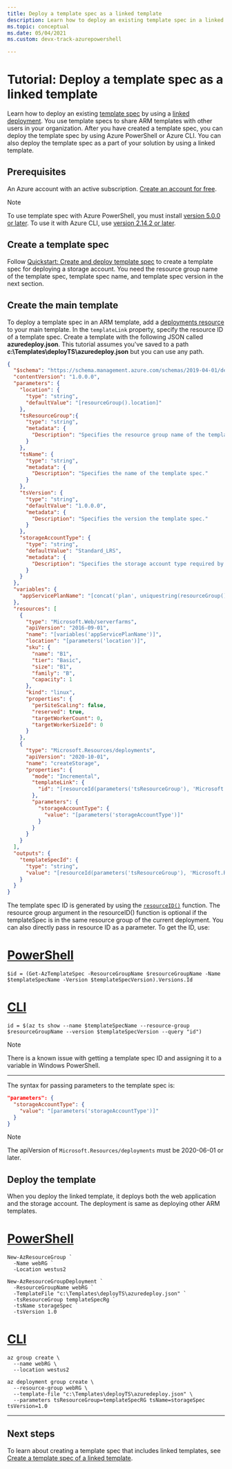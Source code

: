 ```yaml
---
title: Deploy a template spec as a linked template
description: Learn how to deploy an existing template spec in a linked deployment.
ms.topic: conceptual
ms.date: 05/04/2021 
ms.custom: devx-track-azurepowershell

---
```


# Tutorial: Deploy a template spec as a linked template

Learn how to deploy an existing [template spec](template-specs.md) by using a [linked deployment](linked-templates.md#linked-template). You use template specs to share ARM templates with other users in your organization. After you have created a template spec, you can deploy the template spec by using Azure PowerShell or Azure CLI. You can also deploy the template spec as a part of your solution by using a linked template.

## Prerequisites

An Azure account with an active subscription. [Create an account for free](https://azure.microsoft.com/free/?WT.mc_id=A261C142F).

> [!NOTE]
> To use template spec with Azure PowerShell, you must install [version 5.0.0 or later](/powershell/azure/install-az-ps). To use it with Azure CLI, use [version 2.14.2 or later](/cli/azure/install-azure-cli).

## Create a template spec

Follow [Quickstart: Create and deploy template spec](quickstart-create-template-specs.md) to create a template spec for deploying a storage account. You need the resource group name of the template spec, template spec name, and template spec version in the next section.

## Create the main template

To deploy a template spec in an ARM template, add a [deployments resource](/azure/templates/microsoft.resources/deployments) to your main template. In the `templateLink` property, specify the resource ID of a template spec. Create a template with the following JSON called **azuredeploy.json**. This tutorial assumes you've saved to a path **c:\Templates\deployTS\azuredeploy.json** but you can use any path.

```json
{
  "$schema": "https://schema.management.azure.com/schemas/2019-04-01/deploymentTemplate.json#",
  "contentVersion": "1.0.0.0",
  "parameters": {
    "location": {
      "type": "string",
      "defaultValue": "[resourceGroup().location]"
    },
    "tsResourceGroup":{
      "type": "string",
      "metadata": {
        "Description": "Specifies the resource group name of the template spec."
      }
    },
    "tsName": {
      "type": "string",
      "metadata": {
        "Description": "Specifies the name of the template spec."
      }
    },
    "tsVersion": {
      "type": "string",
      "defaultValue": "1.0.0.0",
      "metadata": {
        "Description": "Specifies the version the template spec."
      }
    },
    "storageAccountType": {
      "type": "string",
      "defaultValue": "Standard_LRS",
      "metadata": {
        "Description": "Specifies the storage account type required by the template spec."
      }
    }
  },
  "variables": {
    "appServicePlanName": "[concat('plan', uniquestring(resourceGroup().id))]"
  },
  "resources": [
    {
      "type": "Microsoft.Web/serverfarms",
      "apiVersion": "2016-09-01",
      "name": "[variables('appServicePlanName')]",
      "location": "[parameters('location')]",
      "sku": {
        "name": "B1",
        "tier": "Basic",
        "size": "B1",
        "family": "B",
        "capacity": 1
      },
      "kind": "linux",
      "properties": {
        "perSiteScaling": false,
        "reserved": true,
        "targetWorkerCount": 0,
        "targetWorkerSizeId": 0
      }
    },
    {
      "type": "Microsoft.Resources/deployments",
      "apiVersion": "2020-10-01",
      "name": "createStorage",
      "properties": {
        "mode": "Incremental",
        "templateLink": {
          "id": "[resourceId(parameters('tsResourceGroup'), 'Microsoft.Resources/templateSpecs/versions', parameters('tsName'), parameters('tsVersion'))]"
        },
        "parameters": {
          "storageAccountType": {
            "value": "[parameters('storageAccountType')]"
          }
        }
      }
    }
  ],
  "outputs": {
    "templateSpecId": {
      "type": "string",
      "value": "[resourceId(parameters('tsResourceGroup'), 'Microsoft.Resources/templateSpecs/versions', parameters('tsName'), parameters('tsVersion'))]"
    }
  }
}
```

The template spec ID is generated by using the [`resourceID()`](template-functions-resource.md#resourceid) function. The resource group argument in the resourceID() function is optional if the templateSpec is in the same resource group of the current deployment.  You can also directly pass in resource ID as a parameter. To get the ID, use:

# [PowerShell](#tab/azure-powershell)

```azurepowershell-interactive
$id = (Get-AzTemplateSpec -ResourceGroupName $resourceGroupName -Name $templateSpecName -Version $templateSpecVersion).Versions.Id
```

# [CLI](#tab/azure-cli)

```azurecli-interactive
id = $(az ts show --name $templateSpecName --resource-group $resourceGroupName --version $templateSpecVersion --query "id")
```

> [!NOTE]
> There is a known issue with getting a template spec ID and assigning it to a variable in Windows PowerShell.

---

The syntax for passing parameters to the template spec is:

```json
"parameters": {
  "storageAccountType": {
    "value": "[parameters('storageAccountType')]"
  }
}
```

> [!NOTE]
> The apiVersion of `Microsoft.Resources/deployments` must be 2020-06-01 or later.

## Deploy the template

When you deploy the linked template, it deploys both the web application and the storage account. The deployment is same as deploying other ARM templates.

# [PowerShell](#tab/azure-powershell)

```azurepowershell
New-AzResourceGroup `
  -Name webRG `
  -Location westus2

New-AzResourceGroupDeployment `
  -ResourceGroupName webRG `
  -TemplateFile "c:\Templates\deployTS\azuredeploy.json" `
  -tsResourceGroup templateSpecRg `
  -tsName storageSpec `
  -tsVersion 1.0
```

# [CLI](#tab/azure-cli)

```azurecli
az group create \
  --name webRG \
  --location westus2

az deployment group create \
  --resource-group webRG \
  --template-file "c:\Templates\deployTS\azuredeploy.json" \
  --parameters tsResourceGroup=templateSpecRG tsName=storageSpec tsVersion=1.0
```

---

## Next steps

To learn about creating a template spec that includes linked templates, see [Create a template spec of a linked template](template-specs-create-linked.md).
